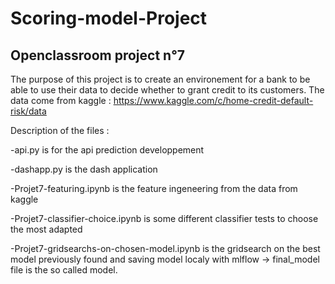 ﻿# Scoring-model-Project
## Openclassroom project n°7

The purpose of this project is to create an environement for a bank to be able to use their data to decide whether to grant credit to its customers.
The data come from kaggle : https://www.kaggle.com/c/home-credit-default-risk/data

Description of the files :

-api.py 
is for the api prediction developpement

-dashapp.py
is the dash application

-Projet7-featuring.ipynb 
is the feature ingeneering from the data from kaggle

-Projet7-classifier-choice.ipynb
is some different classifier tests to choose the most adapted

-Projet7-gridsearchs-on-chosen-model.ipynb 
is the gridsearch on the best model previously found and saving model localy with mlflow
-> final_model file is the so called model.
